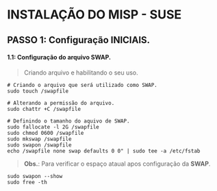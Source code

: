 # INSTALAÇÃO DO MISP - SUSE

## PASSO 1: Configuração INICIAIS.

#### 1.1: Configuração do arquivo **SWAP**.

> Criando arquivo e habilitando o seu uso.
```
# Criando o arquivo que será utilizado como SWAP.
sudo touch /swapfile

# Alterando a permissão do arquivo.
sudo chattr +C /swapfile

# Definindo o tamanho do aquivo de SWAP.
sudo fallocate -l 2G /swapfile
sudo chmod 0600 /swapfile
sudo mkswap /swapfile
sudo swapon /swapfile
echo /swapfile none swap defaults 0 0" | sudo tee -a /etc/fstab
```

> **Obs.**: Para verificar o espaço ataual apos configuração da **SWAP**.
```
sudo swapon --show
sudo free -th
```
